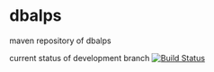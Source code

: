 dbalps
======

maven repository of dbalps


current status of development branch  [![Build Status](https://travis-ci.org/maurosabatino/dbalps.svg?branch=masterTest)](https://travis-ci.org/maurosabatino/dbalps)
